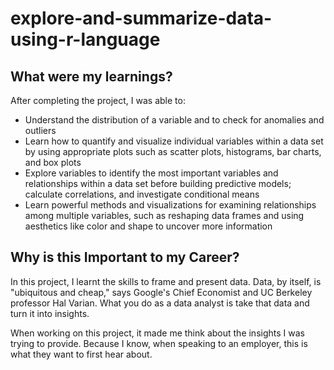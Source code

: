 # explore-and-summarize-data-using-r-language

## What were my learnings?
After completing the project, I was able to:
- Understand the distribution of a variable and to check for anomalies and outliers
- Learn how to quantify and visualize individual variables within a data set by using appropriate plots such as scatter plots, histograms, bar charts, and box plots
- Explore variables to identify the most important variables and relationships within a data set before building predictive models; calculate correlations, and investigate conditional means
- Learn powerful methods and visualizations for examining relationships among multiple variables, such as reshaping data frames and using aesthetics like color and shape to uncover more information

## Why is this Important to my Career?
In this project, I learnt the skills to frame and present data. Data, by itself, is "ubiquitous and cheap," says Google's Chief Economist and UC Berkeley professor Hal Varian. What you do as a data analyst is take that data and turn it into insights.

When working on this project, it made me think about the insights I was trying to provide. Because I know, when speaking to an employer, this is what they want to first hear about.
